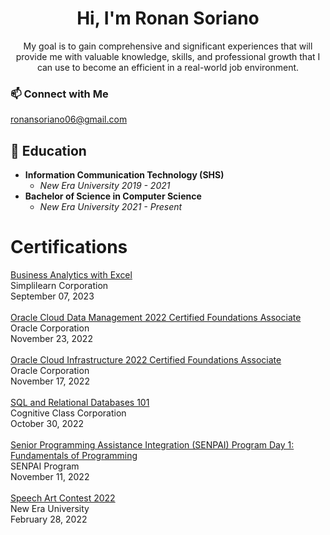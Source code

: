 <h1 align="center">Hi, I'm Ronan Soriano</h1>
<p align="center">My goal is to gain comprehensive and significant experiences that will provide me with valuable knowledge, skills, and professional growth that I can use to become an efficient in a real-world job environment.</p>

<h3 align="left">📫 Connect with Me</h3>
<p align="left"><a href="mailto:ronansoriano06@gmail.com">ronansoriano06@gmail.com</a>
</p>

## 🏫 Education
- **Information Communication Technology (SHS)**
  - *New Era University 2019 - 2021*
- **Bachelor of Science in Computer Science**
  - *New Era University 2021 - Present*

<h1 align="left">Certifications</h1>
<p align="left"><a href="https://simpli-web.app.link/e/UUKRnUJuTCb">Business Analytics with Excel</a> <br>
                   Simplilearn Corporation <br>
                   September 07, 2023 <br><br>
                   <a href="https://catalog-education.oracle.com/pls/certview/sharebadge?id=15B6F31926F45DBBA29289A2A9E2740BE82434415143F2B9675A121246BB0D3D">Oracle Cloud Data Management 2022 Certified Foundations Associate</a> <br>
                   Oracle Corporation <br>
                   November 23, 2022 <br><br>
                   <a href="https://catalog-education.oracle.com/pls/certview/sharebadge?id=AFA40E99E37014EFE77A6107207D7376F3AD1C3704A83909FEB718E9A068098B">Oracle Cloud Infrastructure 2022 Certified Foundations Associate</a> <br>
                   Oracle Corporation <br>
                   November 17, 2022 <br><br>
                   <a href="https://courses.cognitiveclass.ai/certificates/d9c2e62615c54fb4bf214e0e3fb5b224">SQL and Relational Databases 101</a> <br>
                   Cognitive Class Corporation <br>
                   October 30, 2022 <br><br>
                   <a href="https://drive.google.com/file/d/143Kh1zXKKA2ePwjsycsyCFR0FDyudJec/view?usp=share_link">Senior Programming Assistance Integration (SENPAI) Program Day 1: Fundamentals of Programming</a><br>
                   SENPAI Program <br>
                   November 11, 2022 <br><br>
                   <a href="https://drive.google.com/file/d/1lyDAz6yXTpJb0tlGfnj47yELayLsZ4EM/view?usp=share_link">Speech Art Contest 2022</a><br>
                   New Era University <br>
                   February 28, 2022 <br><br>
                   </p>


